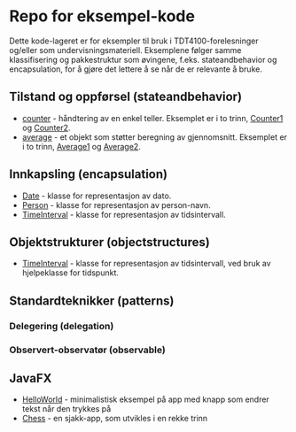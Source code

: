 # Repo for eksempel-kode

Dette kode-lageret er for eksempler til bruk i TDT4100-forelesninger og/eller som
undervisningsmateriell. Eksemplene følger samme klassifisering og pakkestruktur som øvingene,
f.eks. stateandbehavior og encapsulation, for å gjøre det lettere å se når de er relevante å bruke.

## Tilstand og oppførsel (stateandbehavior)

- [counter](src/stateandbehavior/counter/README.adoc) - håndtering av en enkel teller. Eksemplet er i to trinn, [Counter1](src/stateandbehavior/counter/Counter1.adoc) og [Counter2](src/stateandbehavior/counter/Counter2.adoc).
- [average](src/stateandbehavior/average/README.adoc) - et objekt som støtter beregning av gjennomsnitt. Eksemplet er i to trinn, [Average1](src/stateandbehavior/average/Average1.adoc) og [Average2](src/stateandbehavior/average/Average2.adoc).

## Innkapsling (encapsulation)

- [Date](src/encapsulation/date/) - klasse for representasjon av dato.
- [Person](src/encapsulation/person/) - klasse for representasjon av person-navn.
- [TimeInterval](src/encapsulation/timeinterval/) - klasse for representasjon av tidsintervall.

## Objektstrukturer (objectstructures)

- [TimeInterval](src/objectstructures/timeinterval/) - klasse for representasjon av tidsintervall, ved bruk av hjelpeklasse for tidspunkt.

## Standardteknikker (patterns)

### Delegering (delegation)

### Observert-observatør (observable)

## JavaFX

- [HelloWorld](src/javafx/helloworld/) - minimalistisk eksempel på app med knapp som endrer tekst når den trykkes på
- [Chess](src/javafx/chess/) - en sjakk-app, som utvikles i en rekke trinn
